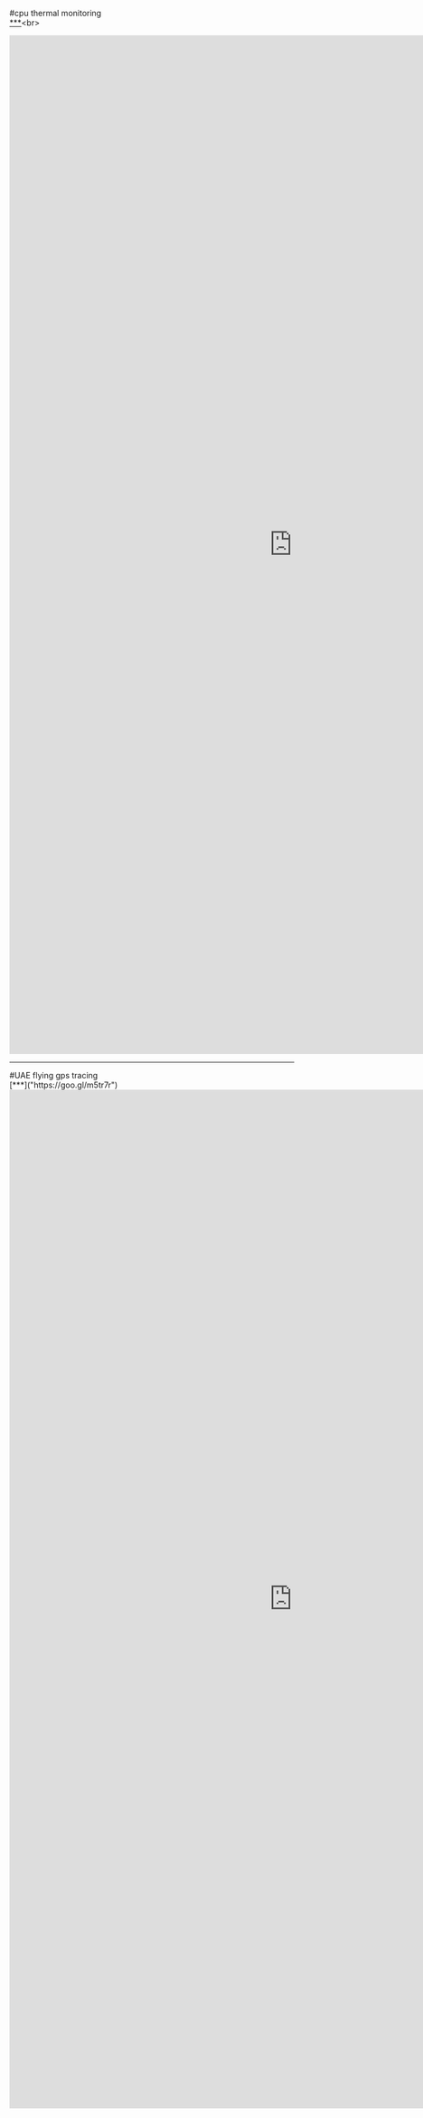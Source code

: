 #cpu thermal monitoring<br>
[***]("https://goo.gl/2Z5zuc")<br>

<div>
  <iframe src="https://goo.gl/2Z5zuc" width="1000px" height="1800px" frameborder="0" scrolling="no">
  </iframe>
</div>
<hr>
#UAE flying gps tracing<br> 
[***]("https://goo.gl/m5tr7r")<br>

<div>
  <iframe src="https://goo.gl/m5tr7r" width="1000px" height="1800px" frameborder="0" scrolling="no">
  </iframe>
</div>
